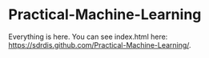 Practical-Machine-Learning
==========================

Everything is here. You can see index.html here: https://sdrdis.github.com/Practical-Machine-Learning/.
